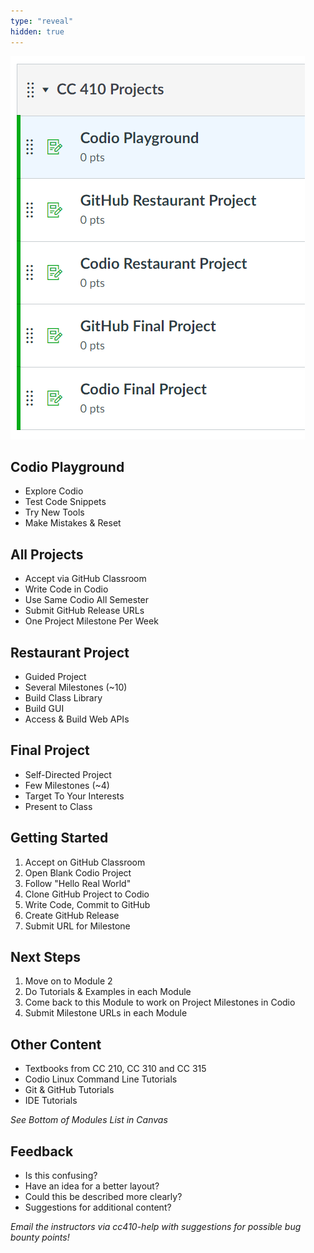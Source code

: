 ```yaml
---
type: "reveal"
hidden: true
---
```

<section>
	<img class="plain stretch" src="/images/0/410_modules.png">
</section>
<section>
	<h2>Codio Playground</h2>
	<ul>
		<li>Explore Codio</li>
		<li>Test Code Snippets</li>
		<li>Try New Tools</li>
		<li>Make Mistakes & Reset</li>
	</ul>
</section>
<section>
	<h2>All Projects</h2>
	<ul>
		<li>Accept via GitHub Classroom</li>
		<li>Write Code in Codio</li>
		<li>Use Same Codio All Semester</li>
		<li>Submit GitHub Release URLs</li>
		<li>One Project Milestone Per Week</li>
	</ul>
</section>
<section>
	<h2>Restaurant Project</h2>
	<ul>
		<li>Guided Project</li>
		<li>Several Milestones (~10)</li>
		<li>Build Class Library</li>
		<li>Build GUI</li>
		<li>Access & Build Web APIs</li>
	</ul>
</section>
<section>
	<h2>Final Project</h2>
	<ul>
		<li>Self-Directed Project</li>
		<li>Few Milestones (~4)</li>
		<li>Target To Your Interests</li>
		<li>Present to Class</li>
	</ul>
</section>
<section>
	<h2>Getting Started</h2>
	<ol>
		<li>Accept on GitHub Classroom</li>
		<li>Open Blank Codio Project</li>
		<li>Follow "Hello Real World"</li>
		<li>Clone GitHub Project to Codio</li>
		<li>Write Code, Commit to GitHub</li>
		<li>Create GitHub Release</li>
		<li>Submit URL for Milestone</li>
	</ol>
</section>
<section>
	<h2>Next Steps</h2>
	<ol>
		<li>Move on to Module 2</li>
		<li>Do Tutorials & Examples in each Module</li>
		<li>Come back to this Module to work on Project Milestones in Codio</li>
		<li>Submit Milestone URLs in each Module</li>
	</ol>
</section>
<section>
	<h2>Other Content</h2>
	<ul>
		<li>Textbooks from CC 210, CC 310 and CC 315</li>
		<li>Codio Linux Command Line Tutorials</li>
		<li>Git & GitHub Tutorials</li>
		<li>IDE Tutorials</li>
	</ul>
	<p><i>See Bottom of Modules List in Canvas</i></p>
</section>
<section>
	<h2>Feedback</h2>
	<ul>
		<li>Is this confusing?</li>
		<li>Have an idea for a better layout?</li>
		<li>Could this be described more clearly?</li>
		<li>Suggestions for additional content?</li>
	</ul>
	<p><i>Email the instructors via cc410-help with suggestions for possible bug bounty points!</i></p>
</section>